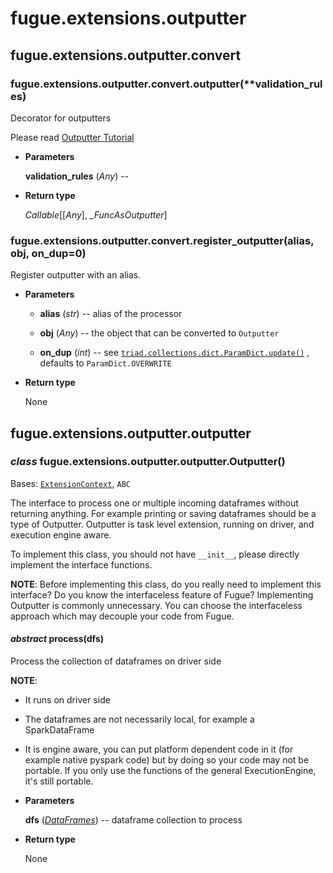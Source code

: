 # fugue.extensions.outputter

## fugue.extensions.outputter.convert


### fugue.extensions.outputter.convert.outputter(\*\*validation_rules)
Decorator for outputters

Please read
[Outputter Tutorial](https://fugue-tutorials.readthedocs.io/tutorials/extensions/outputter.html)


* **Parameters**

    **validation_rules** (*Any*) -- 



* **Return type**

    *Callable*[[*Any*], *_FuncAsOutputter*]



### fugue.extensions.outputter.convert.register_outputter(alias, obj, on_dup=0)
Register outputter with an alias.


* **Parameters**

    
    * **alias** (*str*) -- alias of the processor


    * **obj** (*Any*) -- the object that can be converted to
    `Outputter`


    * **on_dup** (*int*) -- see [`triad.collections.dict.ParamDict.update()`](https://triad.readthedocs.io/en/latest/api/triad.collections.html#triad.collections.dict.ParamDict.update)
    , defaults to `ParamDict.OVERWRITE`



* **Return type**

    None


## fugue.extensions.outputter.outputter


### _class_ fugue.extensions.outputter.outputter.Outputter()
Bases: [`ExtensionContext`](fugue.extensions.md#fugue.extensions.context.ExtensionContext), `ABC`

The interface to process one or multiple incoming dataframes without returning
anything. For example printing or saving dataframes should be a type of Outputter.
Outputter is task level extension, running on driver, and execution engine aware.

To implement this class, you should not have `__init__`, please directly implement
the interface functions.

**NOTE**: Before implementing this class, do you really need to implement this
interface? Do you know the interfaceless feature of Fugue? Implementing Outputter
is commonly unnecessary. You can choose the interfaceless approach which may
decouple your code from Fugue.


#### _abstract_ process(dfs)
Process the collection of dataframes on driver side

**NOTE**: 
* It runs on driver side


* The dataframes are not necessarily local, for example a SparkDataFrame


* It is engine aware, you can put platform dependent code in it (for example
native pyspark code) but by doing so your code may not be portable. If you
only use the functions of the general ExecutionEngine, it's still portable.


* **Parameters**

    **dfs** ([*DataFrames*](fugue.dataframe.md#fugue.dataframe.dataframes.DataFrames)) -- dataframe collection to process



* **Return type**

    None
